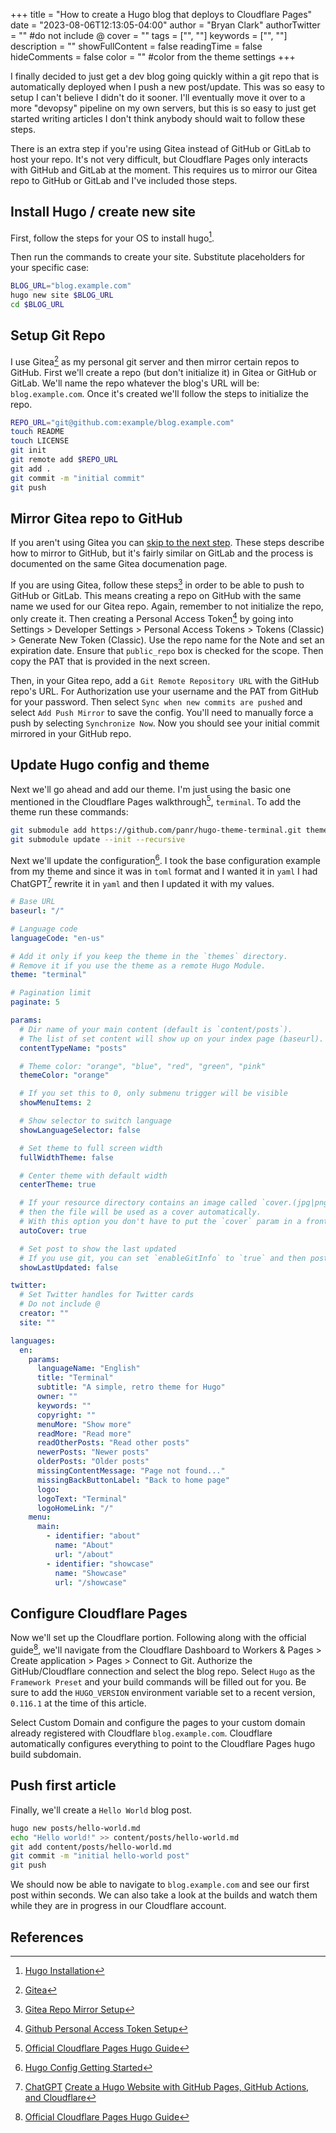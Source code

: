 +++
title = "How to create a Hugo blog that deploys to Cloudflare Pages"
date = "2023-08-06T12:13:05-04:00"
author = "Bryan Clark"
authorTwitter = "" #do not include @
cover = ""
tags = ["", ""]
keywords = ["", ""]
description = ""
showFullContent = false
readingTime = false
hideComments = false
color = "" #color from the theme settings
+++

I finally decided to just get a dev blog going quickly within a git repo that is automatically deployed when I push a new post/update. This was so easy to setup I can't believe I didn't do it sooner. I'll eventually move it over to a more "devopsy" pipeline on my own servers, but this is so easy to just get started writing articles I don't think anybody should wait to follow these steps.

There is an extra step if you're using Gitea instead of GitHub or GitLab to host your repo. It's not very difficult, but Cloudflare Pages only interacts with GitHub and GitLab at the moment. This requires us to mirror our Gitea repo to GitHub or GitLab and I've included those steps.

## Install Hugo / create new site

First, follow the steps for your OS to install hugo[^1].

Then run the commands to create your site. Substitute placeholders for your specific case:

```bash
BLOG_URL="blog.example.com"
hugo new site $BLOG_URL
cd $BLOG_URL
```

## Setup Git Repo

I use Gitea[^2] as my personal git server and then mirror certain repos to GitHub. First we'll create a repo (but don't initialize it) in Gitea or GitHub or GitLab. We'll name the repo whatever the blog's URL will be: `blog.example.com`. Once it's created we'll follow the steps to initialize the repo.

```bash
REPO_URL="git@github.com:example/blog.example.com"
touch README
touch LICENSE
git init
git remote add $REPO_URL
git add .
git commit -m "initial commit"
git push
```

## Mirror Gitea repo to GitHub

If you aren't using Gitea you can [skip to the next step](#update-hugo-config-and-theme). These steps describe how to mirror to GitHub, but it's fairly similar on GitLab and the process is documented on the same Gitea documenation page.

If you are using Gitea, follow these steps[^3] in order to be able to push to GitHub or GitLab. This means creating a repo on GitHub with the same name we used for our Gitea repo. Again, remember to not initialize the repo, only create it. Then creating a Personal Access Token[^4] by going into Settings > Developer Settings > Personal Access Tokens > Tokens (Classic) > Generate New Token (Classic). Use the repo name for the Note and set an expiration date. Ensure that `public_repo` box is checked for the scope. Then copy the PAT that is provided in the next screen.

Then, in your Gitea repo, add a `Git Remote Repository URL` with the GitHub repo's URL. For Authorization use your username and the PAT from GitHub for your password. Then select `Sync when new commits are pushed` and select `Add Push Mirror` to save the config. You'll need to manually force a push by selecting `Synchronize Now`. Now you should see your initial commit mirrored in your GitHub repo.

## Update Hugo config and theme

Next we'll go ahead and add our theme. I'm just using the basic one mentioned in the Cloudflare Pages walkthrough[^5], `terminal`. To add the theme run these commands:

```bash
git submodule add https://github.com/panr/hugo-theme-terminal.git themes/terminal
git submodule update --init --recursive
```

Next we'll update the configuration[^6]. I took the base configuration example from my theme and since it was in `toml` format and I wanted it in `yaml` I had ChatGPT[^7] rewrite it in `yaml` and then I updated it with my values.

```yaml
# Base URL
baseurl: "/"

# Language code
languageCode: "en-us"

# Add it only if you keep the theme in the `themes` directory.
# Remove it if you use the theme as a remote Hugo Module.
theme: "terminal"

# Pagination limit
paginate: 5

params:
  # Dir name of your main content (default is `content/posts`).
  # The list of set content will show up on your index page (baseurl).
  contentTypeName: "posts"

  # Theme color: "orange", "blue", "red", "green", "pink"
  themeColor: "orange"

  # If you set this to 0, only submenu trigger will be visible
  showMenuItems: 2

  # Show selector to switch language
  showLanguageSelector: false

  # Set theme to full screen width
  fullWidthTheme: false

  # Center theme with default width
  centerTheme: true

  # If your resource directory contains an image called `cover.(jpg|png|webp)`,
  # then the file will be used as a cover automatically.
  # With this option you don't have to put the `cover` param in a front-matter.
  autoCover: true

  # Set post to show the last updated
  # If you use git, you can set `enableGitInfo` to `true` and then post will automatically get the last updated
  showLastUpdated: false

twitter:
  # Set Twitter handles for Twitter cards
  # Do not include @
  creator: ""
  site: ""

languages:
  en:
    params:
      languageName: "English"
      title: "Terminal"
      subtitle: "A simple, retro theme for Hugo"
      owner: ""
      keywords: ""
      copyright: ""
      menuMore: "Show more"
      readMore: "Read more"
      readOtherPosts: "Read other posts"
      newerPosts: "Newer posts"
      olderPosts: "Older posts"
      missingContentMessage: "Page not found..."
      missingBackButtonLabel: "Back to home page"
      logo:
      logoText: "Terminal"
      logoHomeLink: "/"
    menu:
      main:
        - identifier: "about"
          name: "About"
          url: "/about"
        - identifier: "showcase"
          name: "Showcase"
          url: "/showcase"

```

## Configure Cloudflare Pages

Now we'll set up the Cloudflare portion. Following along with the official guide[^5], we'll navigate from the Cloudflare Dashboard to Workers & Pages > Create application > Pages > Connect to Git. Authorize the GitHub/Cloudflare connection and select the blog repo. Select `Hugo` as the `Framework Preset` and your build commands will be filled out for you. Be sure to add the `HUGO_VERSION` environment variable set to a recent version, `0.116.1` at the time of this article.

Select Custom Domain and configure the pages to your custom domain already registered with Cloudflare `blog.example.com`. Cloudflare automatically configures everything to point to the Cloudflare Pages hugo build subdomain.

## Push first article

Finally, we'll create a `Hello World` blog post.

```bash
hugo new posts/hello-world.md
echo "Hello world!" >> content/posts/hello-world.md
git add content/posts/hello-world.md
git commit -m "initial hello-world post"
git push
```

We should now be able to navigate to `blog.example.com` and see our first post within seconds. We can also take a look at the builds and watch them while they are in progress in our Cloudflare account.

## References

[^1]: [Hugo Installation](https://gohugo.io/installation/)
[^2]: [Gitea](https://gitea.com)
[^3]: [Gitea Repo Mirror Setup](https://docs.gitea.com/usage/repo-mirror#pushing-to-a-remote-repository)
[^4]: [Github Personal Access Token Setup](https://docs.github.com/en/authentication/keeping-your-account-and-data-secure/managing-your-personal-access-tokens)
[^5]: [Official Cloudflare Pages Hugo Guide](https://developers.cloudflare.com/pages/framework-guides/deploy-a-hugo-site/)
[^6]: [Hugo Config Getting Started](https://gohugo.io/getting-started/configuration/)
[^7]: [ChatGPT](https://chat.openai.com)
[Create a Hugo Website with GitHub Pages, GitHub Actions, and Cloudflare](https://schnerring.net/blog/create-a-hugo-website-with-github-pages-github-actions-and-cloudflare/)

